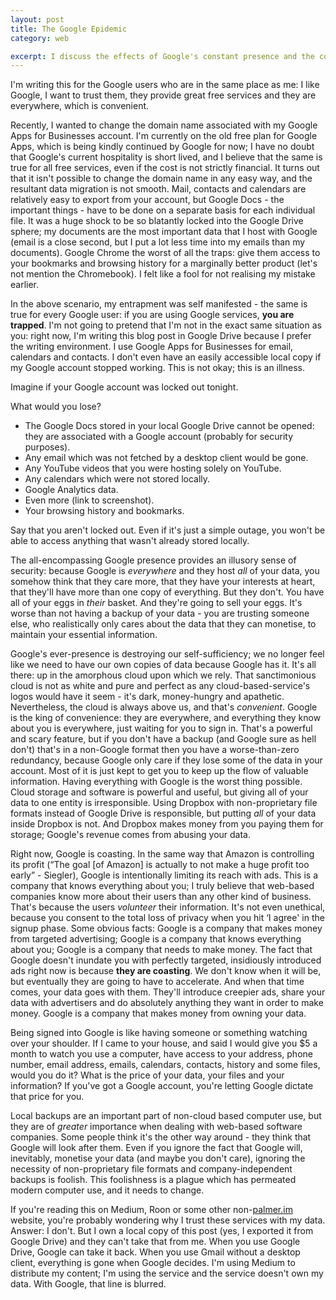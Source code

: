 ```yaml
---
layout: post
title: The Google Epidemic
category: web

excerpt: I discuss the effects of Google's constant presence and the consequences.
---
```


I'm writing this for the Google users who are in the same place as me: I like Google, I want to trust them, they provide great free services and they are everywhere, which is convenient.

Recently, I wanted to change the domain name associated with my Google Apps for Businesses account. I'm currently on the old free plan for Google Apps, which is being kindly continued by Google for now; I have no doubt that Google's current hospitality is short lived, and I believe that the same is true for all free services, even if the cost is not strictly financial. It turns out that it isn't possible to change the domain name in any easy way, and the resultant data migration is not smooth. Mail, contacts and calendars are relatively easy to export from your account, but Google Docs - the important things - have to be done on a separate basis for each individual file.  It was a huge shock to be so blatantly locked into the Google Drive sphere; my documents are the most important data that I host with Google (email is a close second, but I put a lot less time into my emails than my documents). Google Chrome the worst of all the traps: give them access to your bookmarks and browsing history for a marginally better product (let's not mention the Chromebook). I felt like a fool for not realising my mistake earlier.

In the above scenario, my entrapment was self manifested - the same is true for every Google user: if you are using Google services, __you are trapped__. I'm not going to pretend that I'm not in the exact same situation as you: right now, I'm writing this blog post in Google Drive because I prefer the writing environment. I use Google Apps for Businesses for email, calendars and contacts. I don't even have an easily accessible local copy if my Google account stopped working. This is not okay; this is an illness.

Imagine if your Google account was locked out tonight. 

What would you lose? 

- The Google Docs stored in your local Google Drive cannot be opened: they are associated with a Google account (probably for security purposes).
- Any email which was not fetched by a desktop client would be gone.
- Any YouTube videos that you were hosting solely on YouTube.
- Any calendars which were not stored locally.
- Google Analytics data.
- Even more (link to screenshot).
- Your browsing history and bookmarks.

Say that you aren't locked out. Even if it's just a simple outage, you won't be able to access anything that wasn't already stored locally.

The all-encompassing Google presence provides an illusory sense of security: because Google is _everywhere_ and they host _all_ of your data, you somehow think that they care more, that they have your interests at heart, that they'll have more than one copy of everything. But they don't. You have all of your eggs in _their_ basket. And they're going to sell your eggs. It's worse than not having a backup of your data - you are trusting someone else, who realistically only cares about the data that they can monetise, to maintain your essential information. 

Google's ever-presence is destroying our self-sufficiency; we no longer feel like we need to have our own copies of data because Google has it. It's all there: up in the amorphous cloud upon which we rely. That sanctimonious cloud is not as white and pure and perfect as any cloud-based-service's logos would have it seem - it's dark, money-hungry and apathetic. Nevertheless, the cloud is always above us, and that's _convenient_. Google is the king of convenience: they are everywhere, and everything they know about you is everywhere, just waiting for you to sign in. That's a powerful and scary feature, but if you don't have a backup (and Google sure as hell don't) that's in a non-Google format then you have a worse-than-zero redundancy, because Google only care if they lose some of the data in your account. Most of it is just kept to get you to keep up the flow of valuable information. Having everything with Google is the worst thing possible. Cloud storage and software is powerful and useful, but giving all of your data to one entity is irresponsible. Using Dropbox with non-proprietary file formats instead of Google Drive is responsible, but putting _all_ of your data inside Dropbox is not. And Dropbox makes money from you paying them for storage; Google's revenue comes from abusing your data.

Right now, Google is coasting. In the same way that Amazon is controlling its profit (“The goal [of Amazon] is actually to not make a huge profit too early” - Siegler), Google is intentionally limiting its reach with ads. This is a company that knows everything about you; I truly believe that web-based companies know more about their users than any other kind of business. That's because the users _volunteer_ their information. It's not even unethical, because you consent to the total loss of privacy when you hit ‘I agree' in the signup phase. Some obvious facts: Google is a company that makes money from targeted advertising; Google is a company that knows everything about you; Google is a company that needs to make money. The fact that Google doesn't inundate you with perfectly targeted, insidiously introduced ads right now is because __they are coasting__. We don't know when it will be, but eventually they are going to have to accelerate. And when that time comes, your data goes with them. They'll introduce creepier ads, share your data with advertisers and do absolutely anything they want in order to make money. Google is a company that makes money from owning your data.

Being signed into Google is like having someone or something watching over your shoulder. If I came to your house, and said I would give you $5 a month to watch you use a computer, have access to your address, phone number, email address, emails, calendars, contacts, history and some files, would you do it? What is the price of your data, your files and your information? If you've got a Google account, you're letting Google dictate that price for you.

Local backups are an important part of non-cloud based computer use, but they are of _greater_ importance when dealing with web-based software companies. Some people think it's the other way around - they think that Google will look after them. Even if you ignore the fact that Google will, inevitably, monetise your data (and maybe you don't care), ignoring the necessity of non-proprietary file formats and company-independent backups is foolish. This foolishness is a plague which has permeated modern computer use, and it needs to change.

If you're reading this on Medium, Roon or some other non-<a href="http://www.palmer.im">palmer.im</a> website, you're probably wondering why I trust these services with my data. Answer: I don't. But I own a local copy of this post (yes, I exported it from Google Drive) and they can't take that from me. When you use Google Drive, Google can take it back. When you use Gmail without a desktop client, everything is gone when Google decides. I'm using Medium to distribute my content; I'm using the service and the service doesn't own my data. With Google, that line is blurred.




